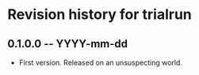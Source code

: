 # Revision history for trialrun

## 0.1.0.0  -- YYYY-mm-dd

* First version. Released on an unsuspecting world.
